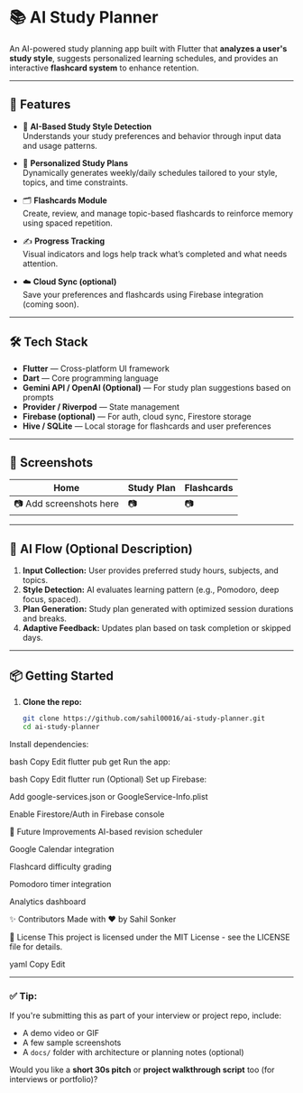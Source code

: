 # 📚 AI Study Planner

An AI-powered study planning app built with Flutter that **analyzes a user's study style**, suggests personalized learning schedules, and provides an interactive **flashcard system** to enhance retention.

---

## 🚀 Features

- 🧠 **AI-Based Study Style Detection**  
  Understands your study preferences and behavior through input data and usage patterns.

- 📅 **Personalized Study Plans**  
  Dynamically generates weekly/daily schedules tailored to your style, topics, and time constraints.

- 🗂️ **Flashcards Module**  
  Create, review, and manage topic-based flashcards to reinforce memory using spaced repetition.

- ✍️ **Progress Tracking**  
  Visual indicators and logs help track what’s completed and what needs attention.

- ☁️ **Cloud Sync (optional)**  
  Save your preferences and flashcards using Firebase integration (coming soon).

---

## 🛠️ Tech Stack

- **Flutter** — Cross-platform UI framework  
- **Dart** — Core programming language  
- **Gemini API / OpenAI (Optional)** — For study plan suggestions based on prompts  
- **Provider / Riverpod** — State management  
- **Firebase (optional)** — For auth, cloud sync, Firestore storage  
- **Hive / SQLite** — Local storage for flashcards and user preferences  

---

## 📱 Screenshots

| Home | Study Plan | Flashcards |
|------|------------|------------|
| 📷 Add screenshots here | 📷 | 📷 |

---

## 🧠 AI Flow (Optional Description)

1. **Input Collection:** User provides preferred study hours, subjects, and topics.
2. **Style Detection:** AI evaluates learning pattern (e.g., Pomodoro, deep focus, spaced).
3. **Plan Generation:** Study plan generated with optimized session durations and breaks.
4. **Adaptive Feedback:** Updates plan based on task completion or skipped days.

---

## 📦 Getting Started

1. **Clone the repo:**
   ```bash
   git clone https://github.com/sahil00016/ai-study-planner.git
   cd ai-study-planner
Install dependencies:

bash
Copy
Edit
flutter pub get
Run the app:

bash
Copy
Edit
flutter run
(Optional) Set up Firebase:

Add google-services.json or GoogleService-Info.plist

Enable Firestore/Auth in Firebase console

🤖 Future Improvements
AI-based revision scheduler

Google Calendar integration

Flashcard difficulty grading

Pomodoro timer integration

Analytics dashboard

✨ Contributors
Made with ❤️ by Sahil Sonker

📜 License
This project is licensed under the MIT License - see the LICENSE file for details.

yaml
Copy
Edit

---

### ✅ Tip:
If you're submitting this as part of your interview or project repo, include:
- A demo video or GIF
- A few sample screenshots
- A `docs/` folder with architecture or planning notes (optional)

Would you like a **short 30s pitch** or **project walkthrough script** too (for interviews or portfolio)?








